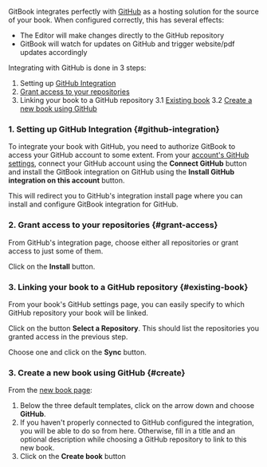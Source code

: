 <!-- TODO Reuse the article from documentation/doc-separation and make a it _guide_ -->

GitBook integrates perfectly with [GitHub](https://github.com) as a hosting solution for the source of your book. When configured correctly, this has several effects:

- The Editor will make changes directly to the GitHub repository
- GitBook will watch for updates on GitHub and trigger website/pdf updates accordingly

Integrating with GitHub is done in 3 steps:

1. Setting up [GitHub Integration](#github-integration)
2. [Grant access to your repositories](#grant-access)
3. Linking your book to a GitHub repository
    3.1 [Existing book](#existing-book)
    3.2 [Create a new book using GitHub](#create)

### 1. Setting up GitHub Integration {#github-integration}

To integrate your book with GitHub, you need to authorize GitBook to access
your GitHub account to some extent. From your [account's
GitHub settings](https://www.gitbook.com/settings/github), connect your GitHub
account using the **Connect GitHub** button and install the GitBook integration
on GitHub using the **Install GitHub integration on this account** button.

This will redirect you to GitHub's integration install page where you can
install and configure GitBook integration for GitHub.

### 2. Grant access to your repositories {#grant-access}

From GitHub's integration page, choose either all repositories or grant access to just some of them.

Click on the **Install** button.

### 3. Linking your book to a GitHub repository {#existing-book}

From your book's GitHub settings page, you can easily specify to which GitHub repository your book will be linked.

Click on the button **Select a Repository**. This should list the repositories
you granted access in the previous step.

Choose one and click on the **Sync** button.

### 3. Create a new book using GitHub {#create}

From the [new book page](https://www.gitbook.com/new):

1. Below the three default templates, click on the arrow down and choose **GitHub**.
2. If you haven't properly connected to GitHub configured the integration, you
   will be able to do so from here. Otherwise, fill in a title and an optional
   description while choosing a GitHub repository to link to this new book.
3. Click on the **Create book** button
